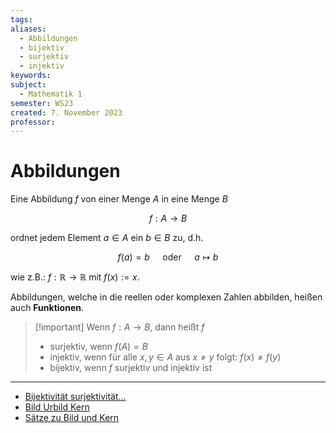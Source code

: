 ```yaml
---
tags: 
aliases:
  - Abbildungen
  - bijektiv
  - surjektiv
  - injektiv
keywords: 
subject:
  - Mathematik 1
semester: WS23
created: 7. November 2023
professor:
---
```

    

# Abbildungen

Eine Abbildung $f$ von einer Menge $A$ in eine Menge $B$

$$
f: A \rightarrow B
$$

ordnet jedem Element $a \in A$ ein $b \in B$ zu, d.h.

$$
f(a)=b \quad \text { oder } \quad a \mapsto b
$$

wie z.B.: $f: \mathbb{R} \rightarrow \mathbb{R}$ mit $f(x):=x$.

Abbildungen, welche in die reellen oder komplexen Zahlen abbilden, heißen auch **Funktionen**.

> [!important] Wenn $f: A \rightarrow B$, dann heißt $f$
> 
> - surjektiv, wenn $f(A)=B$
> - injektiv, wenn für alle $x, y \in A$ aus $x \neq y$ folgt: $f(x) \neq f(y)$
> - bijektiv, wenn $f$ surjektiv und injektiv ist
> 

---

- [Bijektivität surjektivität…](https://www.youtube.com/watch?v=xNxuAG9UDN8)
- [Bild Urbild Kern](https://www.youtube.com/watch?v=Q52laFrARek)
- [Sätze zu Bild und Kern](https://www.youtube.com/watch?v=ub4hx65xpHM)  
